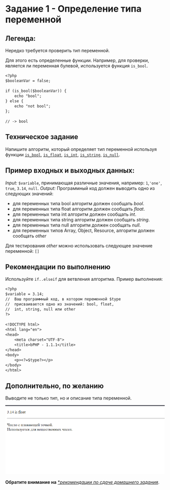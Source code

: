 # Задание 1 - Определение типа переменной

## Легенда:
Нередко требуется проверить тип переменной.

Для этого есть определенные функции.
Например, для проверки, является ли переменная булевой, используется функция `is_bool`.
```php=
<?php
$booleanVar = false;

if (is_bool($booleanVar)) {
    echo "bool";
} else {
    echo "not bool";
};

// -> bool
```

## Техническое задание
Напишите алгоритм, который определяет тип переменной используя функции [`is_bool`](https://secure.php.net/manual/ru/function.is-bool.php),  [`is_float`](https://secure.php.net/manual/ru/function.is-float.php), [`is_int`](https://secure.php.net/manual/ru/function.is-int.php), [`is_string`](https://secure.php.net/manual/ru/function.is-string.php), [`is_null`](https://secure.php.net/manual/ru/function.is-null.php).

## Пример входных и выходных данных:
_Input:_ `$variable`, принимающая различные значения, например: `1`,`'one'`, `true`, `3.14`, `null`.
_Output:_ Программный код должен выводить одно из следующих значений:
* для переменных типа bool алгоритм должен сообщать _bool_.
* для переменных типа float алгоритм должен сообщать _float_.
* для переменных типа int алгоритм должен сообщать _int_.
* для переменных типа string алгоритм должен сообщать _string_.
* для переменных типа null алгоритм должен сообщать _null_.
* для переменных типов Array, Object, Resource, алгоритм должен сообщать _other_

Для тестирования _other_ можно использовать следующее значение переменной: `[]`

## Рекомендации по выполнению
Используйте `if..elseif` для ветвления алгоритма.
Пример выполнения:
```php=
<?php
$variable = 3.14;
//  Ваш программный код, в котором переменной $type
//  присваивается одно из значений: bool, float, 
//  int, string, null или other
?>

<!DOCTYPE html>
<html lang="en">
<head>
    <meta charset="UTF-8">
    <title>bPHP - 1.1.1</title>
</head>
<body>
    <p><?=$type?></p>
</body>
</html>
```

## Дополнительно, по желанию
Выводите не только тип, но и описание типа переменной.

![](img/readme/1.png)

**Обратите внимание на** [**рекомендации по сдаче домашнего задания*](https://github.com/netology-code/bphp-homeworks/blob/master/0-sharing/homework/README.md).
